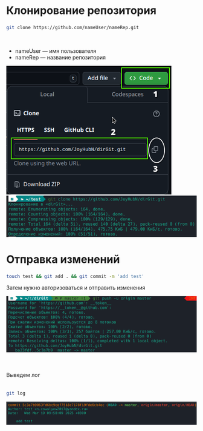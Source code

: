 # Клонирование репозитория
```bash
git clone https://github.com/nameUser/nameRep.git
```
<br>
<ul>
    <li>nameUser — имя пользователя</li>
    <li>nameRep — название репозитория</li>
</ul>
<img src="photos/gitClone.png">
<img src="photos/girClone2.png">

# Отправка изменений
```bash
touch test && git add . && git commit -m 'add test'
```
<p>Затем нужно авторизоваться и отправить изменения</p>
<img src="photos/gitPush.png">

<br><br>
Выведем лог
<br><br>

```bash
git log
```
<img src="photos/gitLog2.png">